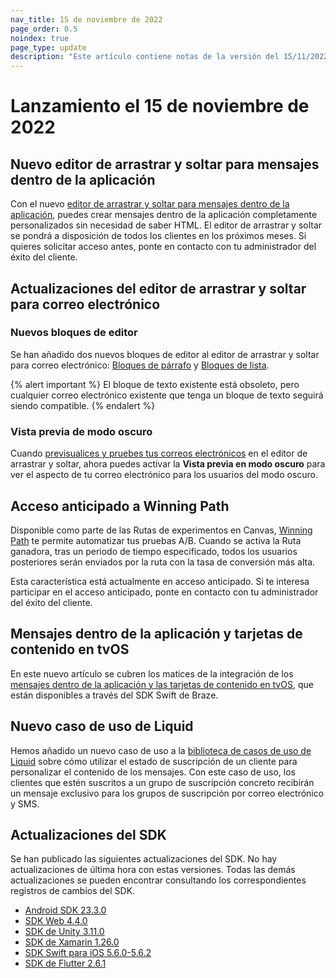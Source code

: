 ```yaml
---
nav_title: 15 de noviembre de 2022
page_order: 0.5
noindex: true
page_type: update
description: "Este artículo contiene notas de la versión del 15/11/2022."
---
```


# Lanzamiento el 15 de noviembre de 2022

## Nuevo editor de arrastrar y soltar para mensajes dentro de la aplicación

Con el nuevo [editor de arrastrar y soltar para mensajes dentro de la aplicación]({{site.baseurl}}/user_guide/message_building_by_channel/in-app_messages/drag_and_drop), puedes crear mensajes dentro de la aplicación completamente personalizados sin necesidad de saber HTML. El editor de arrastrar y soltar se pondrá a disposición de todos los clientes en los próximos meses. Si quieres solicitar acceso antes, ponte en contacto con tu administrador del éxito del cliente.

## Actualizaciones del editor de arrastrar y soltar para correo electrónico

### Nuevos bloques de editor

Se han añadido dos nuevos bloques de editor al editor de arrastrar y soltar para correo electrónico: [Bloques de párrafo]({{site.baseurl}}/user_guide/message_building_by_channel/email/drag_and_drop/dnd_editor_blocks/#paragraph) y [Bloques de lista]({{site.baseurl}}/user_guide/message_building_by_channel/email/drag_and_drop/dnd_editor_blocks/#list).

{% alert important %}
El bloque de texto existente está obsoleto, pero cualquier correo electrónico existente que tenga un bloque de texto seguirá siendo compatible.
{% endalert %}

### Vista previa de modo oscuro

Cuando [previsualices y pruebes tus correos electrónicos]({{site.baseurl}}/user_guide/message_building_by_channel/email/html_editor/creating_an_email_campaign/#step-3b-preview-and-test-your-message) en el editor de arrastrar y soltar, ahora puedes activar la **Vista previa en modo oscuro** para ver el aspecto de tu correo electrónico para los usuarios del modo oscuro.

## Acceso anticipado a Winning Path

Disponible como parte de las Rutas de experimentos en Canvas, [Winning Path]({{site.baseurl}}/user_guide/engagement_tools/canvas/canvas_components/experiment_step/#step-2-turn-on-winning-path-optional) te permite automatizar tus pruebas A/B. Cuando se activa la Ruta ganadora, tras un periodo de tiempo especificado, todos los usuarios posteriores serán enviados por la ruta con la tasa de conversión más alta.

Esta característica está actualmente en acceso anticipado. Si te interesa participar en el acceso anticipado, ponte en contacto con tu administrador del éxito del cliente.

## Mensajes dentro de la aplicación y tarjetas de contenido en tvOS

En este nuevo artículo se cubren los matices de la integración de los [mensajes dentro de la aplicación y las tarjetas de contenido en tvOS]({{site.baseurl}}/developer_guide/in_app_messages/?sdktab=tvos), que están disponibles a través del SDK Swift de Braze.

## Nuevo caso de uso de Liquid

Hemos añadido un nuevo caso de uso a la [biblioteca de casos de uso de Liquid]({{site.baseurl}}/user_guide/personalization_and_dynamic_content/liquid/liquid_use_cases#misc-personalize-content) sobre cómo utilizar el estado de suscripción de un cliente para personalizar el contenido de los mensajes. Con este caso de uso, los clientes que estén suscritos a un grupo de suscripción concreto recibirán un mensaje exclusivo para los grupos de suscripción por correo electrónico y SMS.

## Actualizaciones del SDK

Se han publicado las siguientes actualizaciones del SDK. No hay actualizaciones de última hora con estas versiones. Todas las demás actualizaciones se pueden encontrar consultando los correspondientes registros de cambios del SDK.

- [Android SDK 23.3.0](https://github.com/braze-inc/braze-android-sdk/blob/master/CHANGELOG.md#2330)
- [SDK Web 4.4.0](https://github.com/braze-inc/braze-web-sdk/blob/master/CHANGELOG.md#440)
- [SDK de Unity 3.11.0](https://github.com/Appboy/appboy-unity-sdk/blob/master/CHANGELOG.md#3110)
- [SDK de Xamarin 1.26.0](https://github.com/braze-inc/braze-xamarin-sdk/blob/master/CHANGELOG.md#1260)
- [SDK Swift para iOS 5.6.0-5.6.2](https://github.com/braze-inc/braze-swift-sdk/blob/main/CHANGELOG.md#562)
- [SDK de Flutter 2.6.1](https://pub.dev/packages/braze_plugin/changelog#261)
